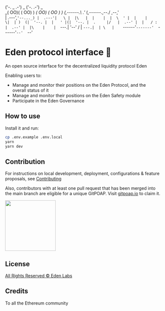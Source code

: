    ('-.  _ .-') _     ('-.       .-') _  
 _(  OO)( (  OO) )  _(  OO)     ( OO ) ) 
(,------.\     .'_ (,------.,--./ ,--,'  
 |  .---',`'--..._) |  .---'|   \ |  |\  
 |  |    |  |  \  ' |  |    |    \|  | ) 
(|  '--. |  |   ' |(|  '--. |  .     |/  
 |  .--' |  |   / : |  .--' |  |\    |   
 |  `---.|  '--'  / |  `---.|  | \   |   
 `------'`-------'  `------'`--'  `--'   

# Eden protocol interface :ghost:

An open source interface for the decentralized liquidity protocol Eden

Enabling users to:

- Manage and monitor their positions on the Eden Protocol, and the overall status of it
- Manage and monitor their positions on the Eden Safety module
- Participate in the Eden Governance

## How to use

Install it and run:

```sh
cp .env.example .env.local
yarn
yarn dev
```

## Contribution

For instructions on local development, deployment, configurations & feature proposals, see [Contributing](./CONTRIBUTING.md)

Also, contributors with at least one pull request that has been merged into the main branch are eligible for a unique GitPOAP. Visit [gitpoap.io](https://www.gitpoap.io/gp/638) to claim it.

<img src="https://www.gitpoap.io/_next/image?url=https%3A%2F%2Fassets.poap.xyz%2Fgitpoap3a-2022-aave-protocol-interface-contributor-2022-logo-1668012040505.png&w=2048&q=75" width="164">

## License

[All Rights Reserved © Eden Labs](./LICENSE.md)

## Credits

To all the Ethereum community
